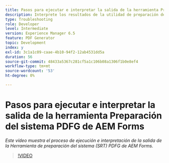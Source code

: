 ```yaml
---
title: Pasos para ejecutar e interpretar la salida de la herramienta Preparación del sistema PDFG de AEM Forms
description: Interprete los resultados de la utilidad de preparación de PDF Generator.
type: Troubleshooting
role: Developer
level: Intermediate
version: Experience Manager 6.5
feature: PDF Generator
topic: Development
index: y
exl-id: 3c1a1c09-caae-4b10-94f2-12ab4531dd5a
duration: 56
source-git-commit: 48433a5367c281cf5a1c106b08a1306f1b0e8ef4
workflow-type: tm+mt
source-wordcount: '53'
ht-degree: 0%

---
```


# Pasos para ejecutar e interpretar la salida de la herramienta Preparación del sistema PDFG de AEM Forms

*Este vídeo muestra el proceso de ejecución e interpretación de la salida de la Herramienta de preparación del sistema (SRT) PDFG de AEM Forms.*

>[!VIDEO](https://video.tv.adobe.com/v/3417234?quality=12&learn=on&captions=spa)
